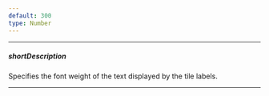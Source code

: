 ```yaml
---
default: 300
type: Number
---
```

---
##### shortDescription
Specifies the font weight of the text displayed by the tile labels.

---
